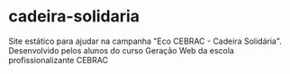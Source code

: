# cadeira-solidaria
Site estático para ajudar na campanha "Eco CEBRAC - Cadeira Solidária". Desenvolvido pelos alunos do curso Geração Web da escola profissionalizante CEBRAC
